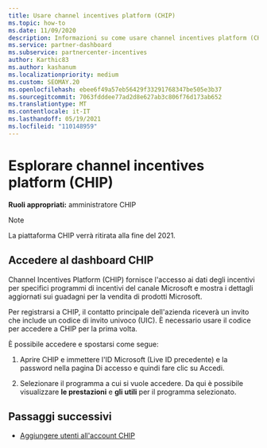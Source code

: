 ```yaml
---
title: Usare channel incentives platform (CHIP)
ms.topic: how-to
ms.date: 11/09/2020
description: Informazioni su come usare channel incentives platform (CHIP) per il lavoro degli incentivi. Si noti che questa piattaforma verrà ritirata alla fine del 2021.
ms.service: partner-dashboard
ms.subservice: partnercenter-incentives
author: Karthic83
ms.author: kashanum
ms.localizationpriority: medium
ms.custom: SEOMAY.20
ms.openlocfilehash: ebee6f49a57eb56429f33291768347be505e3b37
ms.sourcegitcommit: 7063fdddee77ad2d8e627ab3c806f76d173ab652
ms.translationtype: MT
ms.contentlocale: it-IT
ms.lasthandoff: 05/19/2021
ms.locfileid: "110148959"
---
```

# <a name="navigate-the-channel-incentives-platform-chip"></a>Esplorare channel incentives platform (CHIP)

**Ruoli appropriati:** amministratore CHIP

>[!NOTE]
>La piattaforma CHIP verrà ritirata alla fine del 2021.

## <a name="sign-into-the-chip-dashboard"></a>Accedere al dashboard CHIP

Channel Incentives Platform (CHIP) fornisce l'accesso ai dati degli incentivi per specifici programmi di incentivi del canale Microsoft e mostra i dettagli aggiornati sui guadagni per la vendita di prodotti Microsoft.

Per registrarsi a CHIP, il contatto principale dell'azienda riceverà un invito che include un codice di invito univoco (UIC). È necessario usare il codice per accedere a CHIP per la prima volta.


È possibile accedere e spostarsi come segue:

1. Aprire CHIP e immettere l'ID Microsoft (Live ID precedente) e la password nella pagina Di accesso e quindi fare clic su Accedi.
 
1. Selezionare il programma a cui si vuole accedere.
Da qui è possibile visualizzare **le prestazioni** e **gli utili** per il programma selezionato. 

## <a name="next-steps"></a>Passaggi successivi

- [Aggiungere utenti all'account CHIP](chip-users.md)